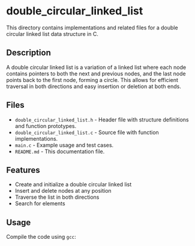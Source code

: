 # double_circular_linked_list

This directory contains implementations and related files for a double circular linked list data structure in C.

## Description

A double circular linked list is a variation of a linked list where each node contains pointers to both the next and previous nodes, and the last node points back to the first node, forming a circle. This allows for efficient traversal in both directions and easy insertion or deletion at both ends.

## Files

- `double_circular_linked_list.h` - Header file with structure definitions and function prototypes.
- `double_circular_linked_list.c` - Source file with function implementations.
- `main.c` - Example usage and test cases.
- `README.md` - This documentation file.

## Features

- Create and initialize a double circular linked list
- Insert and delete nodes at any position
- Traverse the list in both directions
- Search for elements

## Usage

Compile the code using `gcc`:
